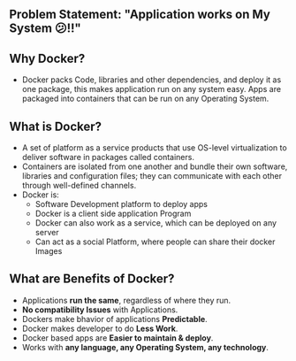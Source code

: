 ## Problem Statement: "Application works on My System 😕!!"

## Why Docker?
 - Docker packs Code, libraries and other dependencies, and deploy it as one package, this makes application run on any system easy. Apps are packaged into containers that can be run on any Operating System. 

## What is Docker?
 - A set of platform as a service products that use OS-level virtualization to deliver software in packages called containers. 
 - Containers are isolated from one another and bundle their own software, libraries and configuration files; they can communicate with each other through well-defined channels.
 - Docker is:
   - Software Development platform to deploy apps
   - Docker is a client side application Program
   - Docker can also work as a service, which can be deployed on any server
   - Can act as a social Platform, where people can share their docker Images 

## What are Benefits of Docker?
 - Applications <b>run the same</b>, regardless of where they run.
 -	<b>No compatibility Issues</b> with Applications.
 - Dockers make bhavior of applications <b>Predictable</b>.
 - Docker makes developer to do <b>Less Work</b>.
 - Docker based apps are <b>Easier to maintain & deploy</b>.
 - Works with <b>any language, any Operating System, any technology</b>.

 
 
